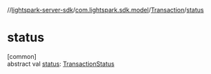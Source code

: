 //[lightspark-server-sdk](../../../index.md)/[com.lightspark.sdk.model](../index.md)/[Transaction](index.md)/[status](status.md)

# status

[common]\
abstract val [status](status.md): [TransactionStatus](../-transaction-status/index.md)

